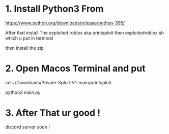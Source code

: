 # 1. Install Python3 From
https://www.python.org/downloads/release/python-395/

After that
install The exploited roblox aka printsploit then exploitedroblox.sh which u put in terminal

then install the zip

# 2. Open Macos Terminal and put
cd ~/Downloads/Private-Sploit-V1-main/printsploit

python3 main.py

# 3. After That ur good !


discord server soon !
